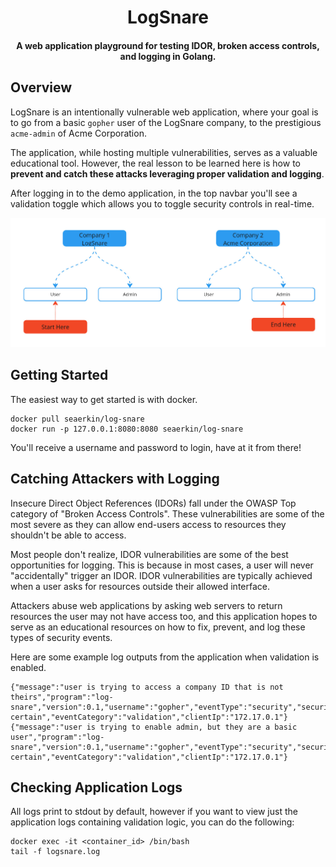 <h1 align="center">
      LogSnare
</h1>

<h4 align="center">A web application playground for testing IDOR, broken access controls, and logging in Golang.</h4>

## Overview 

LogSnare is an intentionally vulnerable web application, where your goal is to go from
a basic `gopher` user of the LogSnare company, to the prestigious `acme-admin` of Acme Corporation.

The application, while hosting multiple vulnerabilities, serves as a valuable educational tool. However, the real lesson to be learned here is how to 
**prevent and catch these attacks leveraging proper validation and logging**. 

After logging in to the demo application, in the top navbar you'll see a validation toggle
which allows you to toggle security controls in real-time.

<img src="https://raw.githubusercontent.com/sea-erkin/log-snare/main/web/ui/assets/img/challenge.jpg">

## Getting Started

The easiest way to get started is with docker.
```
docker pull seaerkin/log-snare
docker run -p 127.0.0.1:8080:8080 seaerkin/log-snare
```
You'll receive a username and password to login, have at it from there!

## Catching Attackers with Logging
Insecure Direct Object References (IDORs) fall under the OWASP Top category of "Broken Access Controls". 
These vulnerabilities are some of the most severe as they can allow end-users access to resources they shouldn't be able to access. 

Most people don't realize, IDOR vulnerabilities are some of the best opportunities for logging. This is because in most cases, a user will never
"accidentally" trigger an IDOR. IDOR vulnerabilities are typically achieved when a user asks for resources outside their allowed interface.

Attackers abuse web applications by asking web servers to return resources the user may not have access too, and this application hopes
to serve as an educational resources on how to fix, prevent, and log these types of security events.

Here are some example log outputs from the application when validation is enabled.

```
{"message":"user is trying to access a company ID that is not theirs","program":"log-snare","version":0.1,"username":"gopher","eventType":"security","securityType":"tamper-certain","eventCategory":"validation","clientIp":"172.17.0.1"}
{"message":"user is trying to enable admin, but they are a basic user","program":"log-snare","version":0.1,"username":"gopher","eventType":"security","securityType":"tamper-certain","eventCategory":"validation","clientIp":"172.17.0.1"}
```

## Checking Application Logs

All logs print to stdout by default, however if you want to view just the application logs containing validation logic, you can do the following:
```
docker exec -it <container_id> /bin/bash
tail -f logsnare.log
```